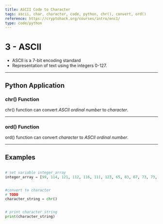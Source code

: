 ```yaml
---
title: ASCII Code to Character
tags: ascii, char, character, code, python, chr(), convert, ord()
reference: https://cryptohack.org/courses/intro/enc1/
type: code/python
---
```


# 3 - ASCII

- ASCII is a 7-bit encoding standard
- Representation of text using the integers 0-127.

---

## Python Application

### chr() Function 

chr() function can convert *ASCII ordinal number* to *character*.

---

### ord() Function 

ord() function can convert *character* to *ASCII ordinal number*.

---

## Examples 
```python

# set variable integer_array
integer_array = [99, 114, 121, 112, 116, 111, 123, 65, 83, 67, 73, 73, 95, 112, 114, 49, 110, 116, 52, 98, 108, 51, 125]


#convert to character
# TODO
character_string = chr()


# print character_string
print(character_string)
